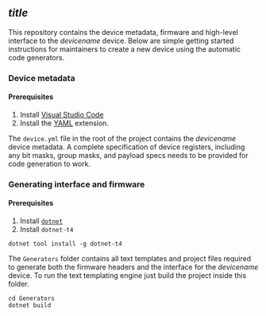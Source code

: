 ## $title$

This repository contains the device metadata, firmware and high-level interface to the $devicename$ device. Below are simple getting started instructions for maintainers to create a new device using the automatic code generators.

### Device metadata

#### Prerequisites

1. Install [Visual Studio Code](https://code.visualstudio.com/)
2. Install the [YAML](https://marketplace.visualstudio.com/items?itemName=redhat.vscode-yaml) extension.

The `device.yml` file in the root of the project contains the $devicename$ device metadata. A complete specification of device registers, including any bit masks, group masks, and payload specs needs to be provided for code generation to work.

### Generating interface and firmware

#### Prerequisites

1. Install [`dotnet`](https://dotnet.microsoft.com/)
2. Install `dotnet-t4`
```
dotnet tool install -g dotnet-t4
```

The `Generators` folder contains all text templates and project files required to generate both the firmware headers and the interface for the $devicename$ device. To run the text templating engine just build the project inside this folder.

```
cd Generators
dotnet build
```

